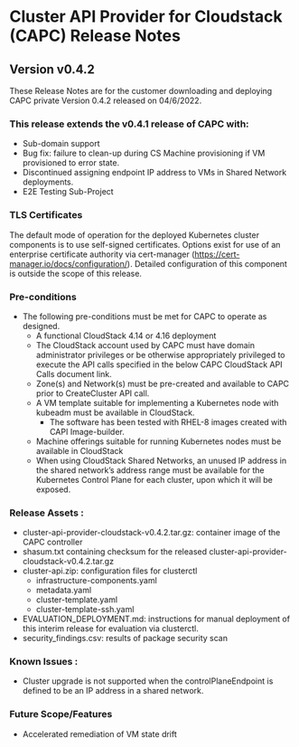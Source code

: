 # Cluster API Provider for Cloudstack (CAPC) Release Notes

## Version v0.4.2

These Release Notes are for the customer downloading and deploying CAPC private Version 0.4.2 released on 04/6/2022.

### This release extends the v0.4.1 release of CAPC with:

  * Sub-domain support
  * Bug fix: failure to clean-up during CS Machine provisioning if VM provisioned to error state.  
  * Discontinued assigning endpoint IP address to VMs in Shared Network deployments.
  * E2E Testing Sub-Project
  

### TLS Certificates
The default mode of operation for the deployed Kubernetes cluster components is to use self-signed certificates.  Options exist for use of an enterprise certificate authority via cert-manager (https://cert-manager.io/docs/configuration/).  Detailed configuration of this component is outside the scope of this release.

### Pre-conditions

* The following pre-conditions must be met for CAPC to operate as designed.
    * A functional CloudStack 4.14 or 4.16 deployment
    * The CloudStack account used by CAPC must have domain administrator privileges or be otherwise appropriately privileged to execute the API calls specified in the below CAPC CloudStack API Calls document link.
    * Zone(s) and Network(s) must be pre-created and available to CAPC prior to CreateCluster API call.
    * A VM template suitable for implementing a Kubernetes node with kubeadm must be available in CloudStack.
        * The software has been tested with RHEL-8 images created with CAPI Image-builder.
    * Machine offerings suitable for running Kubernetes nodes must be available in CloudStack
    * When using CloudStack Shared Networks, an unused IP address in the shared network’s address range must be available for the Kubernetes Control Plane for each cluster, upon which it will be exposed.

### Release Assets :

* cluster-api-provider-cloudstack-v0.4.2.tar.gz: container image of the CAPC controller
* shasum.txt containing checksum for the released cluster-api-provider-cloudstack-v0.4.2.tar.gz
* cluster-api.zip: configuration files for clusterctl
    * infrastructure-components.yaml
    * metadata.yaml
    * cluster-template.yaml
    * cluster-template-ssh.yaml
* EVALUATION_DEPLOYMENT.md: instructions for manual deployment of this interim release for evaluation via clusterctl.
* security_findings.csv: results of package security scan


### Known Issues :

* Cluster upgrade is not supported when the controlPlaneEndpoint is defined to be an IP address in a shared network.

###  Future Scope/Features

* Accelerated remediation of VM state drift
